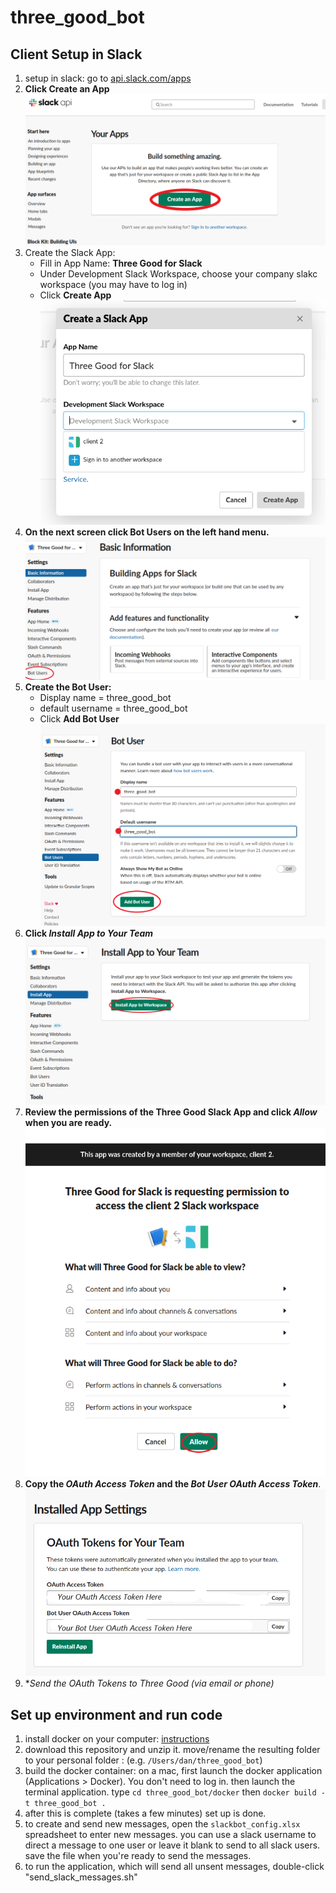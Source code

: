 # three_good_bot

## Client Setup in Slack
1. setup in slack: go to [api.slack.com/apps](https://api.slack.com/apps)
2. **Click Create an App**
![Step 1](/images/step1.png)
3. Create the Slack App: 
    * Fill in App Name: **Three Good for Slack** 
    * Under Development Slack Workspace, choose your company slakc workspace (you may have to log in)
    * Click **Create App**
![Step 2](/images/step2.png)
4. **On the next screen click Bot Users on the left hand menu.**
![Step 3](/images/step3.png)
5. **Create the Bot User:**
   * Display name = three_good_bot
   * default username = three_good_bot
   * Click **Add Bot User**
![Step 4](/images/step4.png)
6. **Click *Install App to Your Team***
![Step 5](/images/step5.png)
7. **Review the permissions of the Three Good Slack App and click *Allow* when you are ready.**
![Step 6](/images/step6.png)
8. **Copy the *OAuth Access Token* and the *Bot User OAuth Access Token***.
![Step 7](/images/step7.png)
9. **Send the OAuth Tokens to Three Good (via email or phone)*


## Set up environment and run code 

1. install docker on your computer: [instructions](https://docs.docker.com/install/)
2. download this repository and unzip it. move/rename the resulting folder to your personal folder : (e.g. `/Users/dan/three_good_bot`)
3. build the docker container: on a mac, first launch the docker application (Applications > Docker). You don't need to log in. then launch the terminal application. type
`cd three_good_bot/docker`
then
`docker build -t three_good_bot .`
4. after this is complete (takes a few minutes) set up is done. 
5. to create and send new messages, open the `slackbot_config.xlsx` spreadsheet to enter new messages.  you can use a slack username to direct a message to one user or leave it blank to send to all slack users. save the file when you're ready to send the messages.
6. to run the application, which will send all unsent messages, double-click "send_slack_messages.sh"
